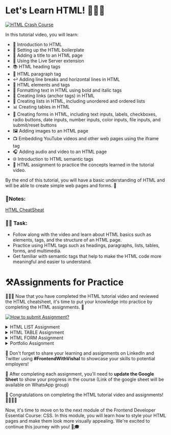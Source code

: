 # Let's Learn HTML! 📝👨‍💻

[![HTML Crash Course](http://img.youtube.com/vi/EOwWXNBKtBM/0.jpg)](http://www.youtube.com/watch?v=EOwWXNBKtBM)

In this tutorial video, you will learn:

- 📝 Introduction to HTML
- 🔧 Setting up the HTML boilerplate
- 📌 Adding a title to an HTML page
- 🚀 Using the Live Server extension
- 📚 HTML heading tags
- 📖 HTML paragraph tag
- ↩️ Adding line breaks and horizontal lines in HTML
- 🎨 HTML elements and tags
- 💪 Formatting text in HTML using bold and italic tags
- 🔗 Creating links (anchor tags) in HTML
- 📝 Creating lists in HTML, including unordered and ordered lists
- 📊 Creating tables in HTML
- 📝 Creating forms in HTML, including text inputs, labels, checkboxes, radio buttons, date inputs, number inputs, color inputs, file inputs, and submit/reset buttons
- 🖼️ Adding images to an HTML page
- 📺 Embedding YouTube videos and other web pages using the iframe tag
- 🎧 Adding audio and video to an HTML page
- 🌐 Introduction to HTML semantic tags
- 📝 HTML assignment to practice the concepts learned in the tutorial video.

By the end of this tutorial, you will have a basic understanding of HTML and will be able to create simple web pages and forms. 🙌

### 📝Notes:

[HTML CheatSheat](https://github.com/Vishal-raj-1/Frontend-Development-Essentials/blob/main/CheatSheets/HTML-CheatSheet.md)

### 📌🔨 **Task:**

- Follow along with the video and learn about HTML basics such as elements, tags, and the structure of an HTML page.
- Practice using HTML tags such as headings, paragraphs, lists, tables, forms, and multimedia.
- Get familiar with semantic tags that help to make the HTML code more meaningful and easier to understand.

# ⚒️Assignments for Practice

👨‍💻📝 Now that you have completed the HTML tutorial video and reviewed the HTML cheatsheet, it's time to put your knowledge into practice by completing the HTML assignments. 🚀

[![How to submit Assignment?](http://img.youtube.com/vi/OS1TZKl9IP4/0.jpg)](http://www.youtube.com/watch?v=OS1TZKl9IP4)

<details>
    <summary> HTML LIST Assignment</summary>

# HTML List Assignment

## #1 Time Line

Create a timeline using an ordered list. The timeline can be about a historical event, a person's life, or any topic of your choice. Each item on the timeline should be a significant event or date.

**Preview:**

![Untitled](https://s3-us-west-2.amazonaws.com/secure.notion-static.com/09f37a04-5b7e-49aa-98e5-89fb32a9710b/Untitled.png)

## #2 Restaurant Menu

Create a menu for a restaurant using an ordered list. Each item on the menu should be a dish or a beverage. Add a description and the price for each item.

**Preview:**

![Untitled](https://s3-us-west-2.amazonaws.com/secure.notion-static.com/3e24ec80-c88e-413c-a2a8-664728d94607/Untitled.png)

## #3 Todo List

Create a to-do list with an unordered list. Each item on the list should be a task that needs to be completed. Add a checkbox next to each item so the user can mark off the completed tasks.

**Preview:**

</details>

<details>
    <summary> HTML TABLE Assignment</summary> 

# HTML Table Assignment
    Create a table that displays the prices of products in an online store. The table should have the following columns: Product Name, Description, Price, and Availability. Populate the table with data for at least five products.

**Preview:**

![Untitled](https://s3-us-west-2.amazonaws.com/secure.notion-static.com/cabbf234-366a-4bd2-b34c-58369d562605/Untitled.png)

</details>

<details>
    <summary> HTML FORM Assignment</summary>

    # Registeration Form Assignment

Create a user registration form for a website using the HTML form tags. The form should include the following fields:

- Name (text input)
- Email (text input)
- Password (password input)
- Confirm Password (password input)
- Date of Birth (date input)
- Gender (radio button)
- Interests (checkbox)

The form should also include a Submit button to submit the form and a Reset button to clear the form fields. Additionally, each form element should have a corresponding label element using the HTML label tag.

**Preview:**

![Untitled](https://s3-us-west-2.amazonaws.com/secure.notion-static.com/88a14a8f-643d-41c4-85b5-876defe61042/Untitled.png)

**After Learning CSS(Skip for now)**: ****Glassmorphism Login Form in HTML & CSS. Add all the required field here.****

![Untitled](https://s3-us-west-2.amazonaws.com/secure.notion-static.com/9ad4ba29-0bf0-4bda-9cdc-10fc82298a2e/Untitled.png)

**After Learning JavaScript(Skip for now):** After the form is submitted, the user's information should be displayed on a confirmation page using HTML. The confirmation page should include a message welcoming the user to the website and thanking them for registering. The page should also display the user's name, email, date of birth, gender, and interests.
</details>


<details>
    <summary> Portfolio Assignment</summary>

# Portfolio Assignment
    Create a basic HTML portfolio that includes an "About Me" section, as well as sections for displaying your skills, education, projects and work experience. Include a "Contact" section with your email address and social media links

**Preview:**

![Untitled](https://s3-us-west-2.amazonaws.com/secure.notion-static.com/ab4fac59-af24-4896-a25f-b978f526efbb/Untitled.png)

![Untitled](https://s3-us-west-2.amazonaws.com/secure.notion-static.com/4cbe6e89-ed35-460d-b36c-691fa752d2d4/Untitled.png)
</details>

🚀 Don't forget to share your learning and assignments on LinkedIn and Twitter using **#FrontendWithVishal** to showcase your skills to potential employers!


📝 After completing each assignment, you'll need to **update the Google Sheet** to show your progress in the course (Link of the google sheet will be available on WhatsApp group)

👏 Congratulations on completing the HTML tutorial video and assignments! 🎉👨‍💻📝

Now, it's time to move on to the next module of the Frontend Developer Essential Course: CSS. In this module, you will learn how to style your HTML pages and make them look more visually appealing. We're excited to continue this journey with you! 💪🎓